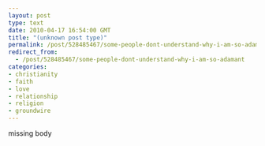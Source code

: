```yaml
---
layout: post
type: text
date: 2010-04-17 16:54:00 GMT
title: "(unknown post type)"
permalink: /post/528485467/some-people-dont-understand-why-i-am-so-adamant
redirect_from: 
  - /post/528485467/some-people-dont-understand-why-i-am-so-adamant
categories:
- christianity
- faith
- love
- relationship
- religion
- groundwire
---
```

missing body